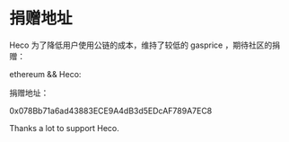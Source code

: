 # 捐赠地址

Heco 为了降低用户使用公链的成本，维持了较低的 gasprice ，期待社区的捐赠：

ethereum && Heco:

捐赠地址：

0x078Bb71a6ad43883ECE9A4dB3d5EDcAF789A7EC8

Thanks a lot to support Heco.